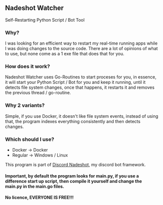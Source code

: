 ## Nadeshot Watcher
Self-Restarting Python Script / Bot Tool

### Why?
I was looking for an efficient way to restart my real-time running apps while I was doing changes to the source code. There are a lot of opinions of what to use, but none come as a 1 exe file that does that for you.

### How does it work?
Nadeshot Watcher uses Go-Routines to start proceses for you, in essence, it will start your Python Script  / Bot for you and keep it running, until it detects file system changes, once that happens, it restarts it and removes the previous thread / go-routine. 

### Why 2 variants?
Simple, if you use Docker, it doesn't like file system events, instead of using that, the program indexes everything consistently and then detects changes. 

### Which should I use?
 - Docker -> Docker
 - Regular -> Windows / Linux

This program is part of [Discord Nadeshot](https://github.com/alexanderthegreat96/discord-nadeshot), my discord bot framework.

#### Important, by default the program looks for main.py, if you use a difference start up script, then  compile it yourself and change the main.py in the main.go files. 

#### No licence, EVERYONE IS FREE!!!